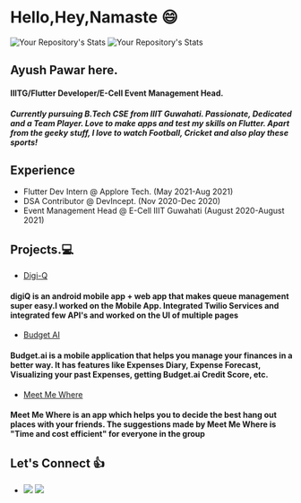 # Hello,Hey,Namaste :smile:
![Your Repository's Stats](https://github-readme-stats.vercel.app/api?username=Spyy004&show_icons=true)
![Your Repository's Stats](https://github-readme-stats.vercel.app/api/top-langs/?username=Spyy004&theme=blue-green)
## Ayush Pawar here.
#### IIITG/Flutter Developer/E-Cell Event Management Head.
##### Currently pursuing B.Tech CSE from IIIT Guwahati. Passionate, Dedicated and a Team Player. Love to make apps and test my skills on Flutter. Apart from the geeky stuff, I love to watch Football, Cricket and also play these sports!
## Experience
* Flutter Dev Intern @ Applore Tech. (May 2021-Aug 2021)
* DSA Contributor @ DevIncept. (Nov 2020-Dec 2020)
* Event Management Head @ E-Cell IIIT Guwahati (August 2020-August 2021)
## Projects.:computer:
* [Digi-Q](https://github.com/Spyy004/hackthebronxdigiqMobile)
#### digiQ is an android mobile app + web app that makes queue management super easy.I worked on the Mobile App. Integrated Twilio Services and integrated few API's and worked on the UI of multiple pages
* [Budget AI](https://github.com/Spyy004/budgetAI)
#### Budget.ai is a mobile application that helps you manage your finances in a better way. It has features like Expenses Diary, Expense Forecast, Visualizing your past Expenses, getting Budget.ai Credit Score, etc.
* [Meet Me Where](https://github.com/Spyy004/MeetmeWhere)
#### Meet Me Where is an app which helps you to decide the best hang out places with your friends. The suggestions made by Meet Me Where is "Time and cost efficient" for everyone in the group

## Let's Connect :+1:
* [![](https://github.com/arpit-dwivedi/arpit-dwivedi.github.io/raw/master/assets/img/Webp.net-resizeimage.png)](https://www.linkedin.com/in/ayush-pawar-847209191/)  [![](https://github.com/arpit-dwivedi/arpit-dwivedi.github.io/raw/master/assets/img/ttt.png)](https://twitter.com/Iyush004)
